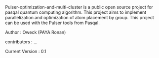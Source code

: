 Pulser-optimization-and-multi-cluster is a public open source project for pasqal quantum computing algorithm.
This project aims to implement parallelization and optimization of atom placement by group.
This project can be used with the Pulser tools from Pasqal.

Author : Oweck (PAYA Ronan)

contributors : ... 

Current Version : 0.1

